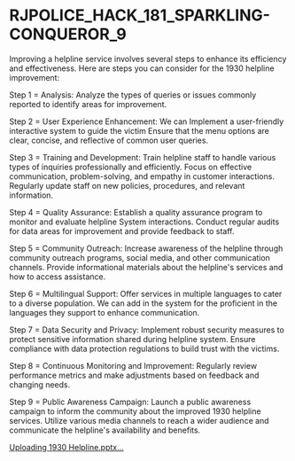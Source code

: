 # RJPOLICE_HACK_181_SPARKLING-CONQUEROR_9

Improving a helpline service involves several steps to enhance its efficiency and effectiveness. Here are steps you can consider for the 1930 helpline improvement:

Step 1 = Analysis:
          Analyze the types of queries or issues commonly reported to identify areas for improvement.
          
Step 2 = User Experience Enhancement:
          We can Implement a user-friendly interactive system to guide the victim 
          Ensure that the menu options are clear, concise, and reflective of common user queries.

Step 3 = Training and Development:
          Train helpline staff to handle various types of inquiries professionally and efficiently.
          Focus on effective communication, problem-solving, and empathy in customer interactions.
          Regularly update staff on new policies, procedures, and relevant information.
          
Step 4 = Quality Assurance:
          Establish a quality assurance program to monitor and evaluate helpline System interactions.
          Conduct regular audits for data areas for improvement and provide feedback to staff.

Step 5 = Community Outreach:
          Increase awareness of the helpline through community outreach programs, social media, and other communication channels.
          Provide informational materials about the helpline's services and how to access assistance.

Step 6 = Multilingual Support:
          Offer services in multiple languages to cater to a diverse population.
          We can add in the system for the proficient in the languages they support to enhance communication.

Step 7 = Data Security and Privacy:
          Implement robust security measures to protect sensitive information shared during helpline system.
          Ensure compliance with data protection regulations to build trust with the victims.

Step 8 = Continuous Monitoring and Improvement:
          Regularly review performance metrics and make adjustments based on feedback and changing needs.

Step 9 = Public Awareness Campaign:
          Launch a public awareness campaign to inform the community about the improved 1930 helpline services.
          Utilize various media channels to reach a wider audience and communicate the helpline's availability and benefits.

[Uploading 1930 Helpline.pptx…]()






